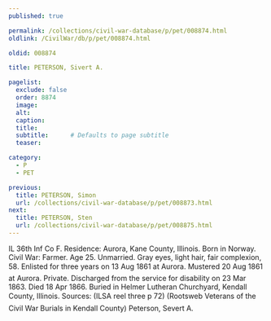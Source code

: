 ```yaml
---
published: true

permalink: /collections/civil-war-database/p/pet/008874.html
oldlink: /CivilWar/db/p/pet/008874.html

oldid: 008874

title: PETERSON, Sivert A.

pagelist:
  exclude: false
  order: 8874
  image: 
  alt:
  caption:
  title:
  subtitle:      # Defaults to page subtitle
  teaser:

category: 
  - P 
  - PET

previous:
  title: PETERSON, Simon
  url: /collections/civil-war-database/p/pet/008873.html  
next:
  title: PETERSON, Sten
  url: /collections/civil-war-database/p/pet/008875.html   
---
```

IL 36th Inf Co F. Residence: Aurora, Kane County, Illinois. Born in Norway. Civil War: Farmer. Age 25. Unmarried. Gray eyes, light hair, fair complexion, 5&#146;8&#148;. Enlisted for three years on 13 Aug 1861 at Aurora. Mustered 20 Aug 1861 at Aurora. Private. Discharged from the service for disability on 23 Mar 1863. Died 18 Apr 1866. Buried in Helmer Lutheran Churchyard, Kendall County, Illinois. Sources: (ILSA reel three p 72) (Rootsweb &#147;Veterans of the Civil War Burials in Kendall County&#148;) &#147;Peterson, Severt A.&#148;